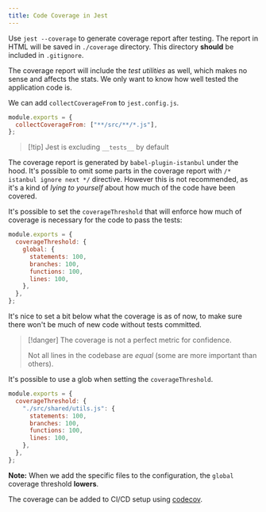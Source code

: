 ```yaml
---
title: Code Coverage in Jest
---
```


Use `jest --coverage` to generate coverage report after testing. The report in HTML will be saved in `./coverage` directory. This directory **should** be included in `.gitignore`.

The coverage report will include the _test utilities_ as well, which makes no sense and affects the stats. We only want to know how well tested the application code is.

We can add `collectCoverageFrom` to `jest.config.js`.

```js
module.exports = {
  collectCoverageFrom: ["**/src/**/*.js"],
};
```

> [!tip] Jest is excluding `__tests__` by default

The coverage report is generated by `babel-plugin-istanbul` under the hood. It's possible to omit some parts in the coverage report with `/* istanbul ignore next */` directive. However this is not recommended, as it's a kind of _lying to yourself_ about how much of the code have been covered.

It's possible to set the `coverageThreshold` that will enforce how much of coverage is necessary for the code to pass the tests:

```js
module.exports = {
  coverageThreshold: {
    global: {
      statements: 100,
      branches: 100,
      functions: 100,
      lines: 100,
    },
  },
};
```

It's nice to set a bit below what the coverage is as of now, to make sure there won't be much of new code without tests committed.

> [!danger] The coverage is not a perfect metric for confidence.
>
> Not all lines in the codebase are _equal_ (some are more important than others).

It's possible to use a glob when setting the `coverageThreshold`.

```js
module.exports = {
  coverageThreshold: {
    "./src/shared/utils.js": {
      statements: 100,
      branches: 100,
      functions: 100,
      lines: 100,
    },
  },
};
```

**Note:** When we add the specific files to the configuration, the `global` coverage threshold **lowers**.

The coverage can be added to CI/CD setup using [codecov](https://codecov.io).
